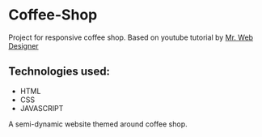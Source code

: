 # Coffee-Shop
<p>Project for responsive coffee shop. Based on youtube tutorial by <a href="https://www.youtube.com/@MrWebDesignerAnas">Mr. Web Designer</a></p>
<h2>Technologies used:</h2>
<ul>
  <li>HTML</li>
  <li>CSS</li>
  <li>JAVASCRIPT</li>
</ul>
<p>A semi-dynamic website themed around coffee shop.</p>
